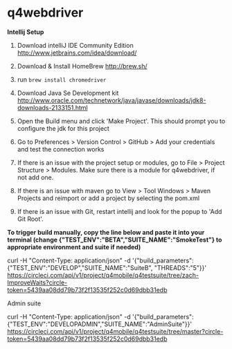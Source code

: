 q4webdriver
==============

**Intellij Setup**

1. Download intelliJ IDE Community Edition http://www.jetbrains.com/idea/download/

2. Download & Install HomeBrew http://brew.sh/

3. run `brew install chromedriver`

4. Download Java Se Development kit http://www.oracle.com/technetwork/java/javase/downloads/jdk8-downloads-2133151.html

5. Open the Build menu and click 'Make Project'. This should prompt you to configure the jdk for this project

6. Go to Preferences > Version Control > GitHub > Add your credentials and test the connection works

7. If there is an issue with the project setup or modules, go to File > Project Structure > Modules. Make sure there is a
module for q4webdriver, if not add one.

8. If there is an issue with maven go to View > Tool Windows > Maven Projects and reimport or add a project by selecting the pom.xml

9. If there is an issue with Git, restart intellij and look for the popup to 'Add Git Root'.


**To trigger build manually, copy the line below and paste it into your terminal (change {"TEST_ENV":"BETA","SUITE_NAME":"SmokeTest"} to appropriate environment and suite if needed)**

curl -H "Content-Type: application/json" -d '{"build_parameters": {"TEST_ENV":"DEVELOP","SUITE_NAME":"SuiteB", "THREADS":"5"}}' https://circleci.com/api/v1/project/q4mobile/q4testsuite/tree/zach-ImproveWaits?circle-token=5439aa08dd79b73f2f13535f252c0d69dbb31edb

Admin suite

curl -H "Content-Type: application/json" -d '{"build_parameters": {"TEST_ENV":"DEVELOPADMIN","SUITE_NAME":"AdminSuite"}}' https://circleci.com/api/v1/project/q4mobile/q4testsuite/tree/master?circle-token=5439aa08dd79b73f2f13535f252c0d69dbb31edb


